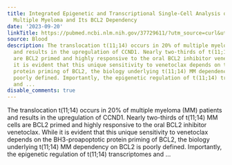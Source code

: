 ```yaml
---
title: Integrated Epigenetic and Transcriptional Single-Cell Analysis of t(11;14)
  Multiple Myeloma and Its BCL2 Dependency
date: '2023-09-20'
linkTitle: https://pubmed.ncbi.nlm.nih.gov/37729611/?utm_source=curl&utm_medium=rss&utm_campaign=journals&utm_content=7603509&fc=None&ff=20230921190446&v=2.17.9.post6+86293ac
source: Blood
description: The translocation t(11;14) occurs in 20% of multiple myeloma (MM) patients
  and results in the upregulation of CCND1. Nearly two-thirds of t(11;14) MM cells
  are BCL2 primed and highly responsive to the oral BCL2 inhibitor venetoclax. While
  it is evident that this unique sensitivity to venetoclax depends on the BH3-proapoptotic
  protein priming of BCL2, the biology underlying t(11;14) MM dependency on BCL2 is
  poorly defined. Importantly, the epigenetic regulation of t(11;14) transcriptomes
  and ...
disable_comments: true
---
```

The translocation t(11;14) occurs in 20% of multiple myeloma (MM) patients and results in the upregulation of CCND1. Nearly two-thirds of t(11;14) MM cells are BCL2 primed and highly responsive to the oral BCL2 inhibitor venetoclax. While it is evident that this unique sensitivity to venetoclax depends on the BH3-proapoptotic protein priming of BCL2, the biology underlying t(11;14) MM dependency on BCL2 is poorly defined. Importantly, the epigenetic regulation of t(11;14) transcriptomes and ...